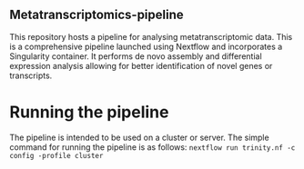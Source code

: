 ## Metatranscriptomics-pipeline

This repository hosts a pipeline for analysing metatranscriptomic data. This is a comprehensive pipeline launched using Nextflow and incorporates a Singularity
container. It performs de novo assembly and differential expression analysis allowing for better identification of novel genes or transcripts.

# Running the pipeline
The pipeline is intended to be used on a cluster or server. The simple command for running the pipeline is as follows:
`nextflow run trinity.nf -c config -profile cluster`
